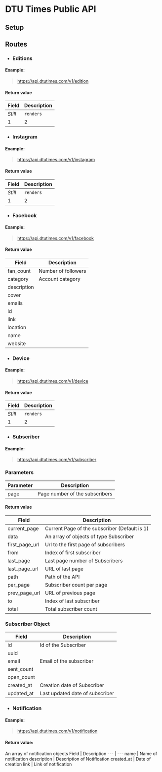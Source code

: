 # DTU Times Public API

## Setup

## Routes
* ### Editions
#### Example:
> https://api.dtutimes.com/v1/edition
#### Return value
Field | Description
--- | --- 
*Still* | `renders`
1 | 2 


* ### Instagram
#### Example:
> https://api.dtutimes.com/v1/instagram
#### Return value
Field | Description
--- | --- 
*Still* | `renders`
1 | 2 



* ### Facebook
#### Example:
> https://api.dtutimes.com/v1/facebook
#### Return value
Field | Description
--- | --- 
fan_count | Number of followers
category | Account category
description | 
cover |
emails |
id | 
link |
location |
name |
website |

* ### Device
#### Example:
> https://api.dtutimes.com/v1/device
#### Return value
Field | Description
--- | --- 
*Still* | `renders`
1 | 2 



* ### Subscriber
#### Example:
> https://api.dtutimes.com/v1/subscriber

### Parameters
Parameter | Description
--- | --- 
page | Page number of the subscribers  


#### Return value

Field | Description
--- | --- 
current_page | Current Page of the subscriber (Default is 1) 
data | An array of objects of type Subscriber
first_page_url | Url to the first page of subscribers
from | Index of first subscriber
last_page | Last page number of Subscribers
last_page_url | URL of last page
path | Path of the API
per_page | Subscriber count per page
prev_page_url | URL of previous page
to | Index of last subscriber
total | Total subscriber count

### Subscriber Object


Field | Description
--- | --- 
id | Id of the Subscriber
uuid | 
email | Email of the subscriber
sent_count | 
open_count |
created_at | Creation date of Subscriber
updated_at | Last updated date of subscriber


* ### Notification
#### Example:
> https://api.dtutimes.com/v1/notification
#### Return value:
An array of notification objects
Field | Description
--- | --- 
name | Name of notification 
description | Description of Notification
created_at | Date of creation
link | Link of notification
